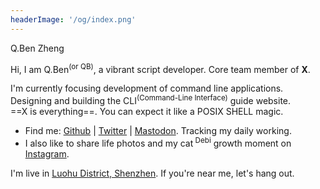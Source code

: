 ```yaml
---
headerImage: '/og/index.png'
---
```


<HomeTitle>Q.Ben Zheng</HomeTitle>

Hi, I am Q.Ben<sup>(or QB)</sup>, a vibrant script developer. Core team member of **X**.

I'm currently focusing development of command line applications.<br>
Designing and building the CLI<sup>(Command-Line Interface)</sup> guide website.<br>
==X is everything==. You can expect it like a POSIX SHELL magic.

<div class="w-50px my-8 mx-auto border-t border-c-border"/>

- Find me: [Github](https://github.com/Zhengqbbb) | [Twitter](https://twitter.com/zhengqbbb) | [Mastodon](https://mas.to/@qbb). Tracking my daily working.
- I also like to share life photos and my cat<sup> Debi</sup> growth moment on [Instagram](https://www.instagram.com/qbqiubin/).

I'm live in [Luohu District, Shenzhen](https://www.google.com/maps/place/Luohu+District,+Shenzhen,+Guangdong+Province,+China/@22.5714604,114.1083405,13z/data=!4m13!1m7!3m6!1s0x3403f56281e978c3:0x3f81202fd3e54b98!2sLuohu+District,+Shenzhen,+Guangdong+Province,+China!3b1!8m2!3d22.5483599!4d114.13166!3m4!1s0x3403f56281e978c3:0x3f81202fd3e54b98!8m2!3d22.5483599!4d114.13166). If you're near me, let's hang out.

<HomeXBar class="z--1" />
